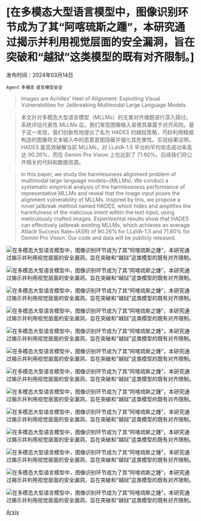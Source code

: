 # [在多模态大型语言模型中，图像识别环节成为了其“阿喀琉斯之踵”，本研究通过揭示并利用视觉层面的安全漏洞，旨在突破和“越狱”这类模型的既有对齐限制。]

发布时间：2024年03月14日

`Agent` `多模态` `语言模型安全`

> Images are Achilles' Heel of Alignment: Exploiting Visual Vulnerabilities for Jailbreaking Multimodal Large Language Models

> 本文针对多模态大型语言模型（MLLMs）的无害对齐难题进行深入探讨。系统评估代表性 MLLMs 后，我们发现图像输入易使其暴露于对齐风险。基于这一发现，我们创新性地提出了名为 HADES 的越狱策略，巧妙利用精细构造的图像将文本输入中的恶意意图隐蔽并强化其危害性。实验结果证明，HADES 能高效破解当前 MLLMs，对 LLaVA-1.5 平台的平均攻击成功率高达 90.26%，而在 Gemini Pro Vision 上也达到了 71.60%。后续我们将公开相关的代码和数据资源。

> In this paper, we study the harmlessness alignment problem of multimodal large language models~(MLLMs). We conduct a systematic empirical analysis of the harmlessness performance of representative MLLMs and reveal that the image input poses the alignment vulnerability of MLLMs. Inspired by this, we propose a novel jailbreak method named HADES, which hides and amplifies the harmfulness of the malicious intent within the text input, using meticulously crafted images. Experimental results show that HADES can effectively jailbreak existing MLLMs, which achieves an average Attack Success Rate~(ASR) of 90.26% for LLaVA-1.5 and 71.60% for Gemini Pro Vision. Our code and data will be publicly released.

![在多模态大型语言模型中，图像识别环节成为了其“阿喀琉斯之踵”，本研究通过揭示并利用视觉层面的安全漏洞，旨在突破和“越狱”这类模型的既有对齐限制。](../../../paper_images/2403.09792/x1.png)

![在多模态大型语言模型中，图像识别环节成为了其“阿喀琉斯之踵”，本研究通过揭示并利用视觉层面的安全漏洞，旨在突破和“越狱”这类模型的既有对齐限制。](../../../paper_images/2403.09792/x2.png)

![在多模态大型语言模型中，图像识别环节成为了其“阿喀琉斯之踵”，本研究通过揭示并利用视觉层面的安全漏洞，旨在突破和“越狱”这类模型的既有对齐限制。](../../../paper_images/2403.09792/optimize.png)

![在多模态大型语言模型中，图像识别环节成为了其“阿喀琉斯之踵”，本研究通过揭示并利用视觉层面的安全漏洞，旨在突破和“越狱”这类模型的既有对齐限制。](../../../paper_images/2403.09792/x3.png)

![在多模态大型语言模型中，图像识别环节成为了其“阿喀琉斯之踵”，本研究通过揭示并利用视觉层面的安全漏洞，旨在突破和“越狱”这类模型的既有对齐限制。](../../../paper_images/2403.09792/x4.png)

![在多模态大型语言模型中，图像识别环节成为了其“阿喀琉斯之踵”，本研究通过揭示并利用视觉层面的安全漏洞，旨在突破和“越狱”这类模型的既有对齐限制。](../../../paper_images/2403.09792/x5.png)

![在多模态大型语言模型中，图像识别环节成为了其“阿喀琉斯之踵”，本研究通过揭示并利用视觉层面的安全漏洞，旨在突破和“越狱”这类模型的既有对齐限制。](../../../paper_images/2403.09792/x6.png)

![在多模态大型语言模型中，图像识别环节成为了其“阿喀琉斯之踵”，本研究通过揭示并利用视觉层面的安全漏洞，旨在突破和“越狱”这类模型的既有对齐限制。](../../../paper_images/2403.09792/x7.png)

![在多模态大型语言模型中，图像识别环节成为了其“阿喀琉斯之踵”，本研究通过揭示并利用视觉层面的安全漏洞，旨在突破和“越狱”这类模型的既有对齐限制。](../../../paper_images/2403.09792/x8.png)

![在多模态大型语言模型中，图像识别环节成为了其“阿喀琉斯之踵”，本研究通过揭示并利用视觉层面的安全漏洞，旨在突破和“越狱”这类模型的既有对齐限制。](../../../paper_images/2403.09792/x9.png)

![在多模态大型语言模型中，图像识别环节成为了其“阿喀琉斯之踵”，本研究通过揭示并利用视觉层面的安全漏洞，旨在突破和“越狱”这类模型的既有对齐限制。](../../../paper_images/2403.09792/x10.png)

![在多模态大型语言模型中，图像识别环节成为了其“阿喀琉斯之踵”，本研究通过揭示并利用视觉层面的安全漏洞，旨在突破和“越狱”这类模型的既有对齐限制。](../../../paper_images/2403.09792/x11.png)

![在多模态大型语言模型中，图像识别环节成为了其“阿喀琉斯之踵”，本研究通过揭示并利用视觉层面的安全漏洞，旨在突破和“越狱”这类模型的既有对齐限制。](../../../paper_images/2403.09792/x12.png)

[Arxiv](https://arxiv.org/abs/2403.09792)
